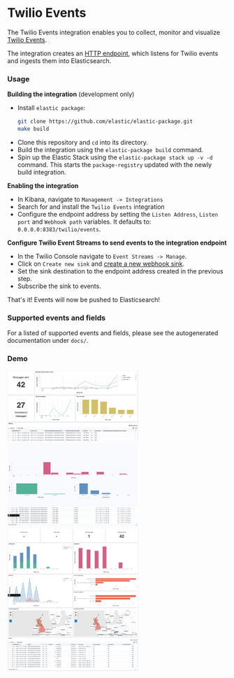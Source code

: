 # Twilio Events

The Twilio Events integration enables you to collect, monitor and visualize [Twilio Events](https://www.twilio.com/docs/events/event-types). 

The integration creates an [HTTP endpoint](https://www.elastic.co/guide/en/beats/filebeat/current/filebeat-input-http_endpoint.html), which listens for Twilio events and ingests them into Elasticsearch.

### Usage

**Building the integration** (development only)
- Install `elastic package`: 
    ```bash
    git clone https://github.com/elastic/elastic-package.git
    make build
    ```
- Clone this repository and `cd` into its directory.
- Build the integration using the `elastic-package build` command.
- Spin up the Elastic Stack using the `elastic-package stack up -v -d` command. This starts the `package-registry` updated with the newly build integration.

**Enabling the integration**
- In Kibana, navigate to `Management -> Integrations`
- Search for and install the `Twilio Events` integration
- Configure the endpoint address by setting the `Listen Address`, `Listen port` and `Webhook path` variables. It defaults to: `0.0.0.0:8383/twilio/events`.

**Configure Twilio Event Streams to send events to the integration endpoint**
- In the Twilio Console navigate to `Event Streams -> Manage`.
- Click on `Create new sink` and [create a new webhook sink](https://www.twilio.com/docs/events/webhook-quickstart). 
- Set the sink destination to the endpoint address created in the previous step.
- Subscribe the sink to events.

That's it! Events will now be pushed to Elasticsearch!


### Supported events and fields

For a listed of supported events and fields, please see the autogenerated documentation under `docs/`.


### Demo
<p float="left">
  <img src="img/screenshot.png" width="300" />
  <img src="img/screenshot2.png" width="300" />
  <img src="img/screenshot3.png" width="300" />
</p>